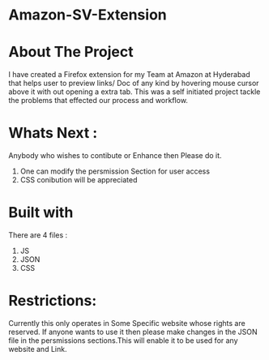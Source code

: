 # Amazon-SV-Extension
# About The Project
I have created a Firefox extension for my Team at Amazon at Hyderabad that helps user to preview links/ Doc of any kind by hovering mouse cursor above it with out opening a extra tab. This was a self initiated project tackle the problems that effected our process and workflow.

# Whats Next :
Anybody who wishes to contibute or Enhance then Please do it. 
1. One can modify the persmission Section for user access
2. CSS conibution will be appreciated

# Built with
There are 4 files :
1. JS 
2. JSON
3. CSS

# Restrictions:
Currently this only operates in Some Specific website whose rights are reserved. If anyone wants to use it then please make changes in the JSON file in the persmissions sections.This will enable it to be used for any website and Link.
